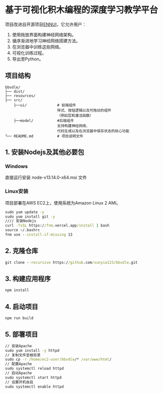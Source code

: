 # 基于可视化积木编程的深度学习教学平台

项目改进自开源项目[ENNUI](https://github.com/martinjm97/ENNUI)，它允许用户：

1. 使用拖放界面构建神经网络架构。
2. 循序渐进地学习神经网络搭建方法。
3. 在浏览器中训练这些网络。
4. 可视化训练过程。
5. 导出至Python。

## 项目结构

```
bbvdle/
├── dist/
├── resources/
├── src/
    ├──ui/              # 前端组件
                        样式、按钮逻辑以及可拖动的组件
                        （例如层和激活函数）    
    ├──model/           #后端组件
                        支持构建神经网络、
                        代码生成以及在浏览器中保存状态的核心功能
└── README.md           # 项目说明文件
```

## 1. 安装Nodejs及其他必要包

### Windows

直接运行安装 node-v13.14.0-x64.msi 文件

### Linux安装
项目部署在AWS EC2上，使用系统为Amazon Linux 2 AMI。

```cmd
sudo yum update -y
sudo yum install git -y
//// 安装Nodejs
curl -fsSL https://fnm.vercel.app/install | bash
source ~/.bashrc
fnm use --install-if-missing 13
```

## 2. 克隆仓库

```cmd
git clone --recursive https://github.com/sunyia123/bbvdle.git
```

## 3. 构建应用程序

```cmd
npm install
```

## 4. 启动项目

```cmd
npm run build
```

## 5. 部署项目

```cmd
// 安装Apache
sudo yum install -y httpd
// 复制文件至根目录
sudo cp -r /home/ec2-user/bbvdle/* /var/www/html/
// 配置Apache
sudo systemctl reload httpd
// 启动Apache
sudo systemctl start httpd
// 设置开机自启
sudo systemctl enable httpd
```
